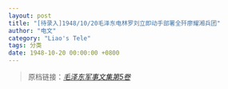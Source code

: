 ```yaml
---
layout: post
title: "[待录入]1948/10/20毛泽东电林罗刘立即动手部署全歼廖耀湘兵团"
author: "电文"
category: "Liao's Tele"
tags: 分类
date: 1948-10-20 00:00:00 +0800
---
```

> 原档链接：[*毛泽东军事文集第5卷*](https://www.modernhistory.org.cn/#/Detailedreading?fileCode=0001_ts_31027578&treeId=188023779&uniqTag&dirCode=e21a6230329943309f9367c8fbeb1ffa&bzId&qkTitle&imageUrl=https%3A%2F%2Fiiif.modernhistory.org.cn%2Fiiif%2F2%2F0001_ts_31027578%252F0001_ts_31027578_00130.jpg&contUrl=https%3A%2F%2Fkrwxk-prod.oss-cn-beijing.aliyuncs.com%2F0001_ts_31027578%2F0001_ts_31027578.json)
